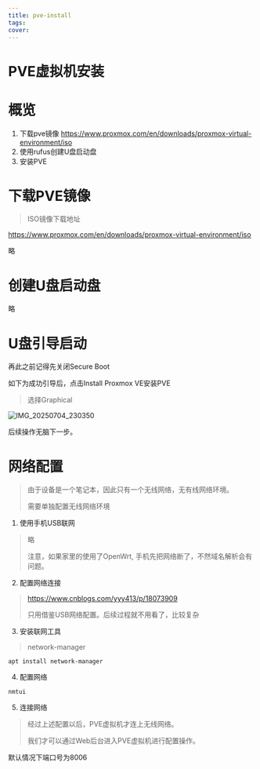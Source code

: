 ```yaml
---
title: pve-install
tags:
cover:
---
```


# PVE虚拟机安装





# 概览



1. 下载pve镜像 https://www.proxmox.com/en/downloads/proxmox-virtual-environment/iso
2. 使用rufus创建U盘启动盘
3. 安装PVE





# 下载PVE镜像



> ISO镜像下载地址
>

https://www.proxmox.com/en/downloads/proxmox-virtual-environment/iso



略



# 创建U盘启动盘



略



# U盘引导启动



再此之前记得先关闭Secure Boot



如下为成功引导后，点击Install Proxmox VE安装PVE

> 选择Graphical

![IMG_20250704_230350](https://typora-blog-picture.oss-cn-chengdu.aliyuncs.com/blog/IMG_20250704_230350.jpg)



后续操作无脑下一步。





# 网络配置





> 由于设备是一个笔记本，因此只有一个无线网络，无有线网络环境。
>
> 需要单独配置无线网络环境

1. 使用手机USB联网

>  略
>
> 注意，如果家里的使用了OpenWrt, 手机先把网络断了，不然域名解析会有问题。

2. 配置网络连接

>  https://www.cnblogs.com/yyy413/p/18073909
>
>  只用借鉴USB网络配置。后续过程就不用看了，比较复杂

3. 安装联网工具

>  network-manager

``` shell
apt install network-manager
```

4. 配置网络

``` shell
nmtui
```

5. 连接网络



> 经过上述配置以后，PVE虚拟机才连上无线网络。
>
> 我们才可以通过Web后台进入PVE虚拟机进行配置操作。

默认情况下端口号为8006





